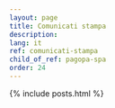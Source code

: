 ```yaml
---
layout: page
title: Comunicati stampa
description:
lang: it
ref: comunicati-stampa
child_of_ref: pagopa-spa
order: 24
---
```


{% include posts.html %}
